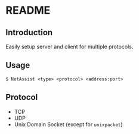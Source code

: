 # README

## Introduction

Easily setup server and client for multiple protocols.

## Usage

```shell
$ NetAssist <type> <protocol> <address:port>
```

## Protocol

- TCP
- UDP
- Unix Domain Socket (except for `unixpacket`)
